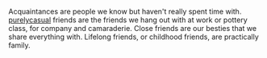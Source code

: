 Acquaintances are people we know but haven't really spent time with. [purelycasual](https://purelycasual.com/ethnographic-photographs-by-paul-coze/) friends are the friends we hang out with at work or pottery class, for company and camaraderie. Close friends are our besties that we share everything with. Lifelong friends, or childhood friends, are practically family.
